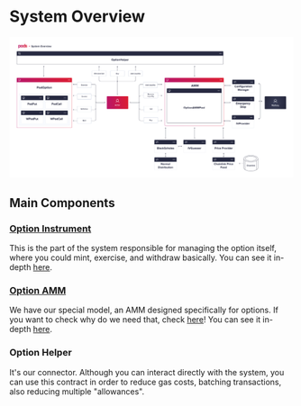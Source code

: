 # System Overview

![System Overview diagram](../.gitbook/assets/sytem-overviiew-v5-1-.png)

## Main Components

### [Option Instrument](../options-protocol-overview/options-smartcontracts/)

This is the part of the system responsible for managing the option itself, where you could mint, exercise, and withdraw basically. You can see it in-depth [here](../options-protocol-overview/options-smartcontracts/).

### [Option AMM](../options-amm-overview/options-amm-sm/)

We have our special model, an AMM designed specifically for options. If you want to check why do we need that, check [here](../options-amm-overview/introduction.md#why-the-current-model-doesnt-fit)! You can see it in-depth [here](../options-amm-overview/options-amm-sm/).

### Option Helper

It's our connector. Although you can interact directly with the system, you can use this contract in order to reduce gas costs, batching transactions, also reducing multiple "allowances".

